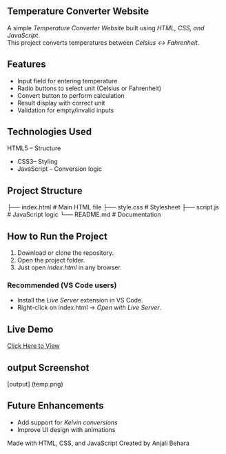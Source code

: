 ## Temperature Converter Website  

A simple *Temperature Converter Website* built using *HTML, CSS, and JavaScript*.  
This project converts temperatures between *Celsius ↔ Fahrenheit*.  

##  Features  
- Input field for entering temperature  
- Radio buttons to select unit (Celsius or Fahrenheit)  
- Convert button to perform calculation  
- Result display with correct unit  
- Validation for empty/invalid inputs  


##  Technologies Used  
 HTML5 – Structure  
- CSS3– Styling  
- JavaScript – Conversion logic  

## Project Structure
├── index.html # Main HTML file
├── style.css # Stylesheet
├── script.js # JavaScript logic
└── README.md # Documentation

##  How to Run the Project  
1. Download or clone the repository.  
2. Open the project folder.  
3. Just open *index.html* in any browser.  

###  Recommended (VS Code users)  
- Install the *Live Server* extension in VS Code.  
- Right-click on index.html → *Open with Live Server*.  


##  Live Demo  
 [Click Here to View](https://anjalibehara.github.io/OIBSIP_web_developement_-_designing_task3/)  
 

## output  Screenshot  

[output] (temp.png)


## Future Enhancements   
- Add support for *Kelvin conversions*  
- Improve UI design with animations  

 Made with HTML, CSS, and JavaScript
 Created by Anjali Behara

